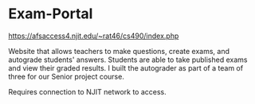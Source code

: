 # Exam-Portal

https://afsaccess4.njit.edu/~rat46/cs490/index.php

Website that allows teachers to make questions, create exams, and autograde students' answers. Students are able to take published exams and view their graded results. I built the autograder as part of a team of three for our Senior project course. 

Requires connection to NJIT network to access. 
